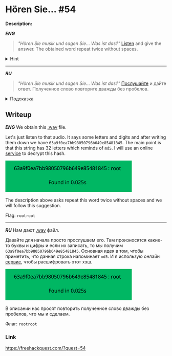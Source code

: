 # Hören Sie... #54
**Description:**

***ENG***
> *"Hören Sie musik und sagen Sie... Was ist das?"*  [Listen](/FHQ/files/steganography/Horen-sie.wav) and give the answer. The obtained word repeat twice without spaces.

<details>
 <summary>Hint</summary>

```
What you hear is not an answer yet.
```
</details>

---

***RU***
> *"Hören Sie musik und sagen Sie... Was ist das?"*  [Послушайте](/FHQ/files/steganography/Horen-sie.wav) и дайте ответ. Полученное слово повторите дважды без пробелов.

<details>
 <summary>Подсказка</summary>

```
То, что вы слышите, еще не ответ.
```
</details>

## Writeup

***ENG***
We obtain this [.wav](/FHQ/files/steganography/Horen-sie.wav) file.

Let's just listen to that audio. It says some letters and digits and after writing them down we have `63a9f0ea7bb98050796b649e85481845`. The main point is that this string has 32 letters which reminds of `md5`. I will use an online [service](http://md5decrypt.net/en/) to decrypt this hash.

![image](/FHQ/images/steganography/Horen-Sie.png)

The description above asks repeat this word twice without spaces and we will follow this suggestion.

Flag: `rootroot`

---

***RU***
Нам дают [.wav](/FHQ/files/steganography/Horen-sie.wav) файл.

Давайте для начала просто прослушаем его. Там произносятся какие-то буквы и цифры и если их записать, то мы получим `63a9f0ea7bb98050796b649e85481845`. Основная идея в том, чтобы приметить, что данная строка напоминает `md5`. И я использую онлайн [сервис](http://md5decrypt.net/en/), чтобы расшифровать этот хэш.

![image](/FHQ/images/steganography/Horen-Sie.png)

В описании нас просят повторить полученное слово дважды без пробелов, что мы и сделаем.

Флаг: `rootroot`

### Link

https://freehackquest.com/?quest=54
